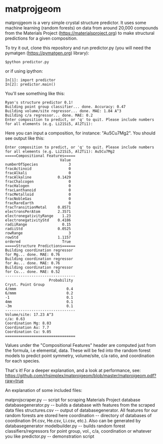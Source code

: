 matprojgeom
===========
matprojgeom is a very simple crystal structure predictor. It uses some machine learning (random forests) on data from around 20,000 compounds from the Materials Project (https://materialsproject.org) to make structural predictions for a given composition.

To try it out, clone this repository and run predictor.py (you will need the pymatgen (https://pymatgen.org) library):
```
$python predictor.py
```
or if using ipython:
```
In[1]: import predictor
In[2]: predictor.main()
```
You'll see something like this:
```
Ryan's structure predictor 0.1!
Building point group classifier... done. Accuracy: 0.47
Building volume/site regressor... done. MAE: 1.84 A^3
Building c/a regressor... done. MAE: 0.2
Enter composition to predict, or 'q' to quit. Please include numbers for all elements (e.g. Li21Si5, Al2Ti1): 
```
Here you can input a composition, for instance: "Au5Cu7Mg2". You should see output like this:

```
Enter composition to predict, or 'q' to quit. Please include numbers for all elements (e.g. Li21Si5, Al2Ti1): Au5Cu7Mg2
=====Compositional Features=====
                         Value
numberOfSpecies              3
fracActinoid                 0
fracAlkali                   0
fracAlkaline            0.1429
fracChalcogen                0
fracHalogen                  0
fracLanthanoid               0
fracMetalloid                0
fracNobleGas                 0
fracRareEarth                0
fracTransitionMetal     0.8571
electronsPerAtom        2.3571
electronegativityRange    1.23
electronegativityStd    0.4186
radiiRange                0.15
radiiStd                0.0525
rowRange                     3
rowStd                  1.1157
ordered                   True
=====Structure Predictions======
Building coordination regressor
for Mg... done. MAE: 0.76
Building coordination regressor
for Au... done. MAE: 0.76
Building coordination regressor
for Cu... done. MAE: 0.52
--------------------------------
                    Probability
Cryst. Point Group             
4/mmm                       0.4
6/mmm                       0.2
-1                          0.1
4mm                         0.1
-3m                         0.1
--------------------------------
Volume/site: 17.23 A^3
c/a: 0.63
Coordination Mg: 8.03
Coordination Au: 7.7
Coordination Cu: 9.05
================================
```
Values under the "Compositional Features" header are computed just from the formula, i.e elemental, data.  These will be fed into the random forest models to predict point symmetry, volume/site, c/a ratio, and coordination for each species.

That's it! For a deeper explanation, and a look at performance, see: https://github.com/rhsimplex/matprojgeom/blob/master/matprojgeom.pdf?raw=true  

An explanation of some included files:

matprojscraper.py -- script for scraping Materials Project database
databasegenerator.py -- builds a database with features from the scraped data files
structures.csv -- output of databasegenerator. All features for our random forests are stored here
coordination -- directory of databases of coordination (H.csv, He.csv, Li.csv, etc.). Also can be generated by databasegenerator
modelbuilder.py -- builds random forest classifiers/regressors for point group, vol., c/a, coordination or whatever you like
predictor.py -- demonstration script
